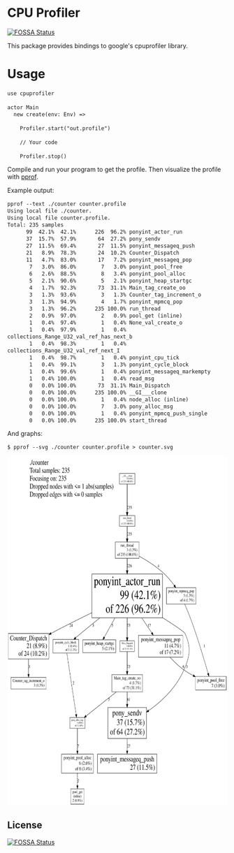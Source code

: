 # CPU Profiler
[![FOSSA Status](https://app.fossa.io/api/projects/git%2Bgithub.com%2Foraoto%2Fpony-cpuprofiler.svg?type=shield)](https://app.fossa.io/projects/git%2Bgithub.com%2Foraoto%2Fpony-cpuprofiler?ref=badge_shield)


This package provides bindings to google's cpuprofiler library.

# Usage

```
use cpuprofiler

actor Main
  new create(env: Env) =>

    Profiler.start("out.profile")

    // Your code

    Profiler.stop()
```

Compile and run your program to get the profile. Then visualize the profile with [pprof](https://github.com/google/pprof).

Example output:

```
pprof --text ./counter counter.profile
Using local file ./counter.
Using local file counter.profile.
Total: 235 samples
      99  42.1%  42.1%      226  96.2% ponyint_actor_run
      37  15.7%  57.9%       64  27.2% pony_sendv
      27  11.5%  69.4%       27  11.5% ponyint_messageq_push
      21   8.9%  78.3%       24  10.2% Counter_Dispatch
      11   4.7%  83.0%       17   7.2% ponyint_messageq_pop
       7   3.0%  86.0%        7   3.0% ponyint_pool_free
       6   2.6%  88.5%        8   3.4% ponyint_pool_alloc
       5   2.1%  90.6%        5   2.1% ponyint_heap_startgc
       4   1.7%  92.3%       73  31.1% Main_tag_create_oo
       3   1.3%  93.6%        3   1.3% Counter_tag_increment_o
       3   1.3%  94.9%        4   1.7% ponyint_mpmcq_pop
       3   1.3%  96.2%      235 100.0% run_thread
       2   0.9%  97.0%        2   0.9% pool_get (inline)
       1   0.4%  97.4%        1   0.4% None_val_create_o
       1   0.4%  97.9%        1   0.4% collections_Range_U32_val_ref_has_next_b
       1   0.4%  98.3%        1   0.4% collections_Range_U32_val_ref_next_I
       1   0.4%  98.7%        1   0.4% ponyint_cpu_tick
       1   0.4%  99.1%        3   1.3% ponyint_cycle_block
       1   0.4%  99.6%        1   0.4% ponyint_messageq_markempty
       1   0.4% 100.0%        1   0.4% read_msg
       0   0.0% 100.0%       73  31.1% Main_Dispatch
       0   0.0% 100.0%      235 100.0% __GI___clone
       0   0.0% 100.0%        1   0.4% node_alloc (inline)
       0   0.0% 100.0%        7   3.0% pony_alloc_msg
       0   0.0% 100.0%        1   0.4% ponyint_mpmcq_push_single
       0   0.0% 100.0%      235 100.0% start_thread
```

And graphs:

```
$ pprof --svg ./counter counter.profile > counter.svg
```


<img src="/examples/counter/counter.svg" width="2048" height="800" style="max-width:100%;">


## License
[![FOSSA Status](https://app.fossa.io/api/projects/git%2Bgithub.com%2Foraoto%2Fpony-cpuprofiler.svg?type=large)](https://app.fossa.io/projects/git%2Bgithub.com%2Foraoto%2Fpony-cpuprofiler?ref=badge_large)